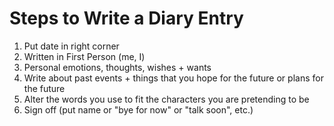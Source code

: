 # Steps to Write a Diary Entry

1. Put date in right corner
2. Written in First Person (me, I)
3. Personal emotions, thoughts, wishes + wants
4. Write about past events + things that you hope for the future or plans for the future
5. Alter the words you use to fit the characters you are pretending to be
6. Sign off (put name or "bye for now" or "talk soon", etc.)